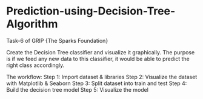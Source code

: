 # Prediction-using-Decision-Tree-Algorithm
Task-6 of GRIP {The Sparks Foundation}

Create the Decision Tree classifier and visualize it graphically.
The purpose is if we feed any new data to this classifier, it would be able to
predict the right class accordingly.

The workflow:
Step 1: Import dataset & libraries
Step 2: Visualize the dataset with Matplotlib & Seaborn
Step 3: Split dataset into train and test
Step 4: Build the decision tree model
Step 5: Visualize the model
